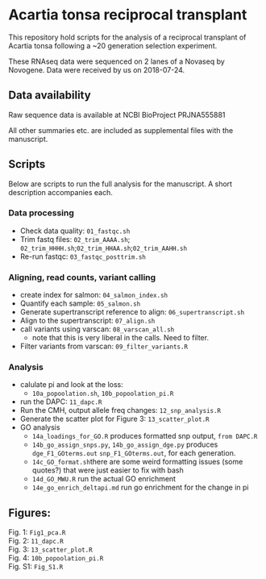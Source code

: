 # Acartia tonsa reciprocal transplant

This repository hold scripts for the analysis of a reciprocal transplant of Acartia tonsa following a ~20 generation selection experiment.  

These RNAseq data were sequenced on 2 lanes of a Novaseq by Novogene. Data were received by us on 2018-07-24. 

## Data availability

Raw sequence data is available at NCBI BioProject PRJNA555881

All other summaries etc. are included as supplemental files with the manuscript.

## Scripts

Below are scripts to run the full analysis for the manuscript. A short description accompanies each. 

### Data processing

- Check data quality: `01_fastqc.sh`  
- Trim fastq files: `02_trim_AAAA.sh`; `02_trim_HHHH.sh`;`02_trim_HHAA.sh`;`02_trim_AAHH.sh`
- Re-run fastqc: `03_fastqc_posttrim.sh`

### Aligning, read counts, variant calling

- create index for salmon: `04_salmon_index.sh`
- Quantify each sample: `05_salmon.sh` 
- Generate supertranscript reference to align: `06_supertranscript.sh`
- Align to the supertranscript: `07_align.sh`
- call variants using varscan: `08_varscan_all.sh`
  - note that this is very liberal in the calls. Need to filter.
- Filter variants from varscan: `09_filter_variants.R`

### Analysis

- calulate pi and look at the loss: 
  - `10a_popoolation.sh`, `10b_popoolation_pi.R`
- run the DAPC: `11_dapc.R`
- Run the CMH, output allele freq changes: `12_snp_analysis.R`
- Generate the scatter plot for Figure 3: `13_scatter_plot.R`
- GO analysis
  - `14a_loadings_for_GO.R` produces formatted snp output, `from DAPC.R`
  - `14b_go_assign_snps.py`, `14b_go_assign_dge.py` produces `dge_F1_GOterms.out` `snp_F1_GOterms.out`, for each generation.
  - `14c_GO_format.sh`there are some weird formatting issues (some quotes?) that were just easier to fix with bash
  - `14d_GO_MWU.R` run the actual GO enrichment
  - `14e_go_enrich_deltapi.md` run go enrichment for the change in pi

## Figures:

Fig. 1: `Fig1_pca.R`  
Fig. 2: `11_dapc.R`  
Fig. 3: `13_scatter_plot.R`  
Fig. 4: `10b_popoolation_pi.R`  
Fig. S1: `Fig_S1.R`  


